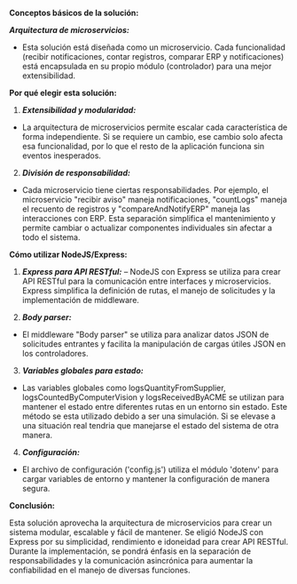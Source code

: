 **Conceptos básicos de la solución:** 

***Arquitectura de microservicios:*** 
- Esta solución está diseñada como un microservicio. Cada funcionalidad (recibir notificaciones, contar registros, comparar ERP y notificaciones) está encapsulada en su propio módulo (controlador) para una mejor extensibilidad. 


**Por qué elegir esta solución:** 

1. ***Extensibilidad y modularidad:*** 
- La arquitectura de microservicios permite escalar  cada característica de forma independiente. Si se requiere un cambio, ese cambio solo afecta esa funcionalidad, por lo que el resto de la aplicación funciona sin eventos inesperados. 

2. ***División de responsabilidad:*** 
- Cada microservicio tiene ciertas responsabilidades. Por ejemplo, el microservicio "recibir aviso" maneja notificaciones, "countLogs" maneja el recuento de registros y "compareAndNotifyERP" maneja las interacciones con  ERP. Esta separación simplifica el mantenimiento y permite cambiar o actualizar componentes individuales sin afectar a todo el sistema. 

**Cómo utilizar NodeJS/Express:** 

1. ***Express para API RESTful:*** 
– NodeJS con Express se utiliza para crear API RESTful para la comunicación entre interfaces y  microservicios. Express simplifica la definición de rutas, el manejo de solicitudes y la implementación de middleware. 

2. ***Body parser:*** 
- El middleware "Body parser" se utiliza para analizar datos JSON de  solicitudes entrantes y facilita la manipulación de cargas útiles JSON en los controladores. 

3. ***Variables globales para estado:*** 
- Las variables globales como logsQuantityFromSupplier, logsCountedByComputerVision y logsReceivedByACME se utilizan para mantener el estado entre diferentes rutas en un entorno sin estado. Este método se esta utilizado debido a ser una simulación. Si se elevase a una situación real tendria que manejarse el estado del sistema de otra manera.

4. ***Configuración:*** 
- El archivo de configuración ('config.js') utiliza el módulo 'dotenv' para cargar variables de entorno y mantener la configuración de manera segura. 


**Conclusión:**

Esta solución aprovecha la arquitectura de microservicios para crear un sistema modular, escalable y fácil de mantener. Se eligió NodeJS con Express por su simplicidad, rendimiento e idoneidad para crear API RESTful. Durante la implementación, se pondrá énfasis en la separación de responsabilidades y la comunicación asincrónica para aumentar la confiabilidad en el manejo de diversas funciones.